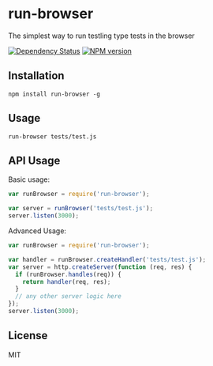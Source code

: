 # run-browser

The simplest way to run testling type tests in the browser

[![Dependency Status](https://gemnasium.com/ForbesLindesay/run-browser.png)](https://gemnasium.com/ForbesLindesay/run-browser)
[![NPM version](https://badge.fury.io/js/run-browser.png)](http://badge.fury.io/js/run-browser)

## Installation

    npm install run-browser -g


## Usage

    run-browser tests/test.js

## API Usage

Basic usage:

```js
var runBrowser = require('run-browser');

var server = runBrowser('tests/test.js');
server.listen(3000);
```

Advanced Usage:

```js
var runBrowser = require('run-browser');

var handler = runBrowser.createHandler('tests/test.js');
var server = http.createServer(function (req, res) {
  if (runBrowser.handles(req)) {
    return handler(req, res);
  }
  // any other server logic here
});
server.listen(3000);
```


## License

  MIT
